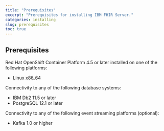 ```yaml
---
title: "Prerequisites"
excerpt: "Prerequisites for installing IBM FHIR Server."
categories: installing
slug: prerequisites
toc: true
---
```


## Prerequisites

Red Hat OpenShift Container Platform 4.5 or later installed on one of the following platforms:

* Linux x86_64

Connectivity to any of the following database systems:

* IBM Db2 11.5 or later
* PostgreSQL 12.1 or later

Connectivity to any of the following event streaming platforms (optional):

* Kafka 1.0 or higher
